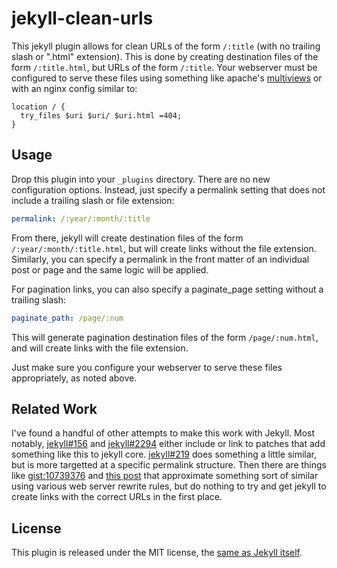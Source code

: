 jekyll-clean-urls
=================

This jekyll plugin allows for clean URLs of the form `/:title` (with no
trailing slash or ".html" extension).  This is done by creating destination
files of the form `/:title.html`, but URLs of the form `/:title`.  Your
webserver must be configured to serve these files using something like apache's
[multiviews][] or with an nginx config similar to:

``` nginx
location / {
  try_files $uri $uri/ $uri.html =404;
}
```

[multiviews]: https://httpd.apache.org/docs/2.4/content-negotiation.html#multiviews


Usage
------

Drop this plugin into your `_plugins` directory.  There are no new
configuration options.  Instead, just specify a permalink setting that does not
include a trailing slash or file extension:

``` yaml
permalink: /:year/:month/:title
```

From there, jekyll will create destination files of the form
`/:year/:month/:title.html`, but will create links without the file extension.
Similarly, you can specify a permalink in the front matter of an individual
post or page and the same logic will be applied.  

For pagination links, you can also specify a paginate\_page setting without a
trailing slash:

``` yaml
paginate_path: /page/:num
```

This will generate pagination destination files of the form `/page/:num.html`,
and will create links with the file extension.

Just make sure you configure your webserver to serve these files appropriately,
as noted above.


Related Work
------------

I've found a handful of other attempts to make this work with Jekyll.  Most
notably, [jekyll#156][] and [jekyll#2294][] either include or link to patches
that add something like this to jekyll core.  [jekyll#219][] does something a
little similar, but is more targetted at a specific permalink structure.  Then
there are things like [gist:10739376][] and [this post][aminbandali] that
approximate something sort of similar using various web server rewrite rules,
but do nothing to try and get jekyll to create links with the correct URLs in
the first place.

[jekyll#156]: https://github.com/jekyll/jekyll/issues/156
[jekyll#2294]: https://github.com/jekyll/jekyll/issues/2294
[jekyll#219]: https://github.com/jekyll/jekyll/issues/219
[gist:10739376]: https://gist.github.com/andrewlkho/10739376
[aminbandali]: http://aminbandali.com/misc/clean-urls/


License
-------

This plugin is released under the MIT license, the [same as Jekyll itself][jekyll-mit].

[jekyll-mit]: https://github.com/jekyll/jekyll/blob/master/LICENSE
